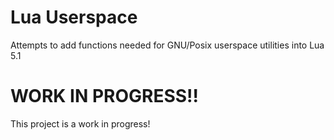 # Lua Userspace
Attempts to add functions needed for GNU/Posix userspace utilities into Lua 5.1
# WORK IN PROGRESS!!
This project is a work in progress!
